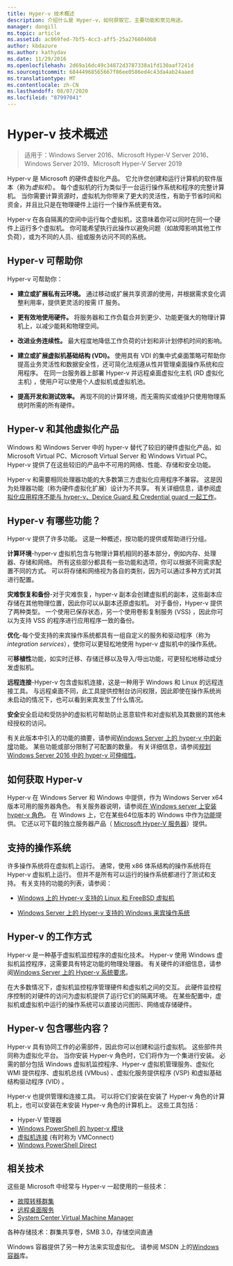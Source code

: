 ```yaml
---
title: Hyper-v 技术概述
description: 介绍什么是 Hyper-v，如何获取它、主要功能和常见用途。
manager: dongill
ms.topic: article
ms.assetid: ac069fed-7bf5-4cc3-aff5-25a2766040b8
author: kbdazure
ms.author: kathydav
ms.date: 11/29/2016
ms.openlocfilehash: 2d69a16dc49c34872d3787338a1fd130aaf7241d
ms.sourcegitcommit: 68444968565667f86ee0586ed4c43da4ab24aaed
ms.translationtype: MT
ms.contentlocale: zh-CN
ms.lasthandoff: 08/07/2020
ms.locfileid: "87997041"
---
```

# <a name="hyper-v-technology-overview"></a>Hyper-v 技术概述

>适用于：Windows Server 2016、Microsoft Hyper-V Server 2016、Windows Server 2019、Microsoft Hyper-V Server 2019

Hyper-v 是 Microsoft 的硬件虚拟化产品。 它允许您创建和运行计算机的软件版本（称为*虚拟机*）。 每个虚拟机的行为类似于一台运行操作系统和程序的完整计算机。 当你需要计算资源时，虚拟机为你带来了更大的灵活性，有助于节省时间和资金，并且比只是在物理硬件上运行一个操作系统更有效。

Hyper-v 在各自隔离的空间中运行每个虚拟机，这意味着你可以同时在同一个硬件上运行多个虚拟机。 你可能希望执行此操作以避免问题（如故障影响其他工作负荷），或为不同的人员、组或服务访问不同的系统。

## <a name="some-ways-hyper-v-can-help-you"></a>Hyper-v 可帮助你

Hyper-v 可帮助你：

- **建立或扩展私有云环境。** 通过移动或扩展共享资源的使用，并根据需求变化调整利用率，提供更灵活的按需 IT 服务。

- **更有效地使用硬件。** 将服务器和工作负载合并到更少、功能更强大的物理计算机上，以减少能耗和物理空间。

- **改进业务连续性。** 最大程度地降低工作负荷的计划和非计划停机时间的影响。

- **建立或扩展虚拟机基础结构 (VDI)。** 使用具有 VDI 的集中式桌面策略可帮助你提高业务灵活性和数据安全性，还可简化法规遵从性并管理桌面操作系统和应用程序。 在同一台服务器上部署 Hyper-v 并远程桌面虚拟化主机 (RD 虚拟化主机) ，使用户可以使用个人虚拟机或虚拟机池。

- **提高开发和测试效率。** 再现不同的计算环境，而无需购买或维护只使用物理系统时所需的所有硬件。

## <a name="hyper-v-and-other-virtualization-products"></a>Hyper-v 和其他虚拟化产品

Windows 和 Windows Server 中的 hyper-v 替代了较旧的硬件虚拟化产品，如 Microsoft Virtual PC、Microsoft Virtual Server 和 Windows Virtual PC。 Hyper-v 提供了在这些较旧的产品中不可用的网络、性能、存储和安全功能。

Hyper-v 和需要相同处理器功能的大多数第三方虚拟化应用程序不兼容。 这是因为处理器功能（称为硬件虚拟化扩展）设计为不共享。 有关详细信息，请参阅[虚拟化应用程序不能与 hyper-v、Device Guard 和 Credential guard 一起工作](https://support.microsoft.com/kb/3204980)。

## <a name="what-features-does-hyper-v-have"></a>Hyper-v 有哪些功能？

Hyper-v 提供了许多功能。 这是一种概述，按功能的提供或帮助进行分组。

**计算环境**-hyper-v 虚拟机包含与物理计算机相同的基本部分，例如内存、处理器、存储和网络。 所有这些部分都具有一些功能和选项，你可以根据不同需求配置不同的方式。 可以将存储和网络视为各自的类别，因为可以通过多种方式对其进行配置。

**灾难恢复和备份**-对于灾难恢复，hyper-v 副本会创建虚拟机的副本，这些副本应存储在其他物理位置，因此你可以从副本还原虚拟机。 对于备份，Hyper-v 提供了两种类型。 一个使用已保存状态，另一个使用卷影复制服务 (VSS) ，因此你可以为支持 VSS 的程序进行应用程序一致的备份。

**优化**-每个受支持的来宾操作系统都具有一组自定义的服务和驱动程序（称为*integration services*），使你可以更轻松地使用 hyper-v 虚拟机中的操作系统。

可**移植性**功能，如实时迁移、存储迁移以及导入/导出功能，可更轻松地移动或分发虚拟机。

**远程连接**-Hyper-v 包含虚拟机连接，这是一种用于 Windows 和 Linux 的远程连接工具。 与远程桌面不同，此工具提供控制台访问权限，因此即使在操作系统尚未启动的情况下，也可以看到来宾发生了什么情况。

**安全**安全启动和受防护的虚拟机可帮助防止恶意软件和对虚拟机及其数据的其他未经授权的访问。

有关此版本中引入的功能的摘要，请参阅[Windows Server 上的 hyper-v 中的新增](What-s-new-in-Hyper-V-on-Windows.md)功能。 某些功能或部分限制了可配置的数量。 有关详细信息，请参阅[规划 Windows Server 2016 中的 hyper-v 可伸缩性](./plan/plan-hyper-v-scalability-in-windows-server.md)。

## <a name="how-to-get-hyper-v"></a>如何获取 Hyper-v

Hyper-v 在 Windows Server 和 Windows 中提供，作为 Windows Server x64 版本可用的服务器角色。 有关服务器说明，请参阅[在 Windows server 上安装 hyper-v 角色](get-started/Install-the-Hyper-V-role-on-Windows-Server.md)。 在 Windows 上，它在某些64位版本的 Windows 中作为[功能](/virtualization/hyper-v-on-windows/index)提供。 它还以可下载的独立服务器产品（ [Microsoft Hyper-V 服务器](https://www.microsoft.com/evalcenter/evaluate-hyper-v-server-2019)）提供。

## <a name="supported-operating-systems"></a>支持的操作系统

许多操作系统将在虚拟机上运行。 通常，使用 x86 体系结构的操作系统将在 Hyper-v 虚拟机上运行。 但并不是所有可以运行的操作系统都进行了测试和支持。 有关支持的功能的列表，请参阅：

- [Windows 上的 Hyper-v 支持的 Linux 和 FreeBSD 虚拟机](Supported-Linux-and-FreeBSD-virtual-machines-for-Hyper-V-on-Windows.md)

- [Windows Server 上的 Hyper-v 支持的 Windows 来宾操作系统](Supported-Windows-guest-operating-systems-for-Hyper-V-on-Windows.md)

## <a name="how-hyper-v-works"></a>Hyper-v 的工作方式

Hyper-v 是一种基于虚拟机监控程序的虚拟化技术。 Hyper-v 使用 Windows 虚拟机监控程序，这需要具有特定功能的物理处理器。 有关硬件的详细信息，请参阅[Windows Server 上的 Hyper-v 系统要求](System-requirements-for-Hyper-V-on-Windows.md)。

在大多数情况下，虚拟机监控程序管理硬件和虚拟机之间的交互。 此硬件监控程序控制的对硬件的访问为虚拟机提供了运行它们的隔离环境。 在某些配置中，虚拟机或虚拟机中运行的操作系统可以直接访问图形、网络或存储硬件。

## <a name="what-does-hyper-v-consist-of"></a>Hyper-v 包含哪些内容？

Hyper-v 具有协同工作的必需部件，因此你可以创建和运行虚拟机。 这些部件共同称为虚拟化平台。 当你安装 Hyper-v 角色时，它们将作为一个集进行安装。 必需的部分包括 Windows 虚拟机监控程序、Hyper-v 虚拟机管理服务、虚拟化 WMI 提供程序、虚拟机总线 (VMbus) 、虚拟化服务提供程序 (VSP) 和虚拟基础结构驱动程序 (VID) 。

Hyper-v 也提供管理和连接工具。 可以将它们安装在安装了 Hyper-v 角色的计算机上，也可以安装在未安装 Hyper-v 角色的计算机上。 这些工具包括：

- Hyper-V 管理器
- [Windows PowerShell 的 hyper-v 模块](/powershell/module/hyper-v/index)
- [虚拟机连接](./learn-more/hyper-v-virtual-machine-connect.md) \(有时称为 VMConnect\)
- [Windows PowerShell Direct](manage/Manage-Windows-virtual-machines-with-PowerShell-Direct.md)

## <a name="related-technologies"></a>相关技术

这些是 Microsoft 中经常与 Hyper-v 一起使用的一些技术：

- [故障转移群集](../../failover-clustering/whats-new-in-failover-clustering.md)
- [远程桌面服务](../../remote/remote-desktop-services/welcome-to-rds.md)
- [System Center Virtual Machine Manager](/system-center/vmm/overview)

各种存储技术：群集共享卷，SMB 3.0，存储空间直通

Windows 容器提供了另一种方法来实现虚拟化。 请参阅 MSDN 上的[Windows 容器](/virtualization/windowscontainers/index)库。